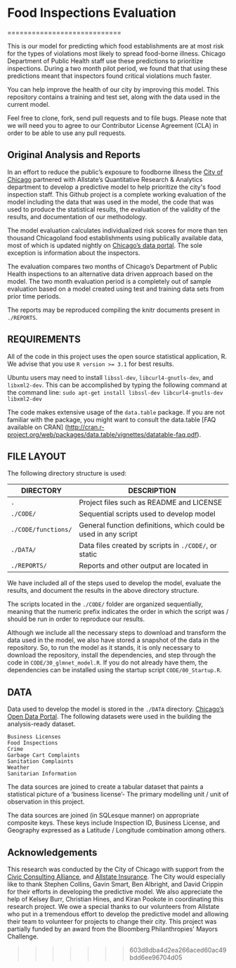 # Food Inspections Evaluation
============================

This is our model for predicting which food establishments are at most risk for the types of violations most likely to spread food-borne illness. Chicago Department of Public Health staff use these predictions to prioritize inspections. During a two month pilot period, we found that that using these predictions meant that inspectors found critical violations much faster.

You can help improve the health of our city by improving this model. This repository contains a training and test set, along with the data used in the current model. 

Feel free to clone, fork, send pull requests and to file bugs. 
Please note that we will need you to agree to our Contributor License Agreement (CLA) in order to be able to use any pull requests.


Original Analysis and Reports
-----------------------------
In an effort to reduce the public’s exposure to foodborne illness the [City of Chicago](https://github.com/Chicago) partnered with Allstate’s Quantitative Research & Analytics department to develop a predictive model to help prioritize the city's food inspection staff.  This Github project is a complete working evaluation of the model including the data that was used in the model, the code that was used to produce the statistical results, the evaluation of the validity of the results, and documentation of our methodology.

The model evaluation calculates individualized risk scores for more than ten thousand Chicagoland food establishments using publically available data, most of which is updated nightly on [Chicago’s data portal](https://data.cityofchicago.org/). The sole exception is information about the inspectors.

The evaluation compares two months of Chicago’s Department of Public Health inspections to an alternative data driven approach based on the model. The two month evaluation period is a completely out of sample evaluation based on a model created using test and training data sets from prior time periods.

The reports may be reproduced compiling the knitr documents present in ``./REPORTS``.

REQUIREMENTS
------------

All of the code in this project uses the open source statistical application, R.  We advise that you use ```R version >= 3.1``` for best results. 

Ubuntu users may need to install `libssl-dev`, `libcurl4-gnutls-dev`, and `libxml2-dev`.  This can be accomplished by typing the following command at the command line:
`sudo apt-get install libssl-dev libcurl4-gnutls-dev libxml2-dev`

The code makes extensive usage of the ``data.table`` package. If you are not familiar with the package, you might want to consult the data.table [FAQ available on CRAN] (http://cran.r-project.org/web/packages/data.table/vignettes/datatable-faq.pdf).


FILE LAYOUT
------

The following directory structure is used:

DIRECTORY           | DESCRIPTION
--------------------|----------------------
`.`                 | Project files such as README and LICENSE
`./CODE/`           | Sequential scripts used to develop model
`./CODE/functions/` | General function definitions, which could be used in any script
`./DATA/`           | Data files created by scripts in `./CODE/`, or static
`./REPORTS/`        | Reports and other output are located in 

We have included all of the steps used to develop the model, evaluate the results, and document the results in the above directory structure.

The scripts located in the `./CODE/` folder are organized sequentially, meaning that the numeric prefix indicates the order in which the script was / should be run in order to reproduce our results.

Although we include all the necessary steps to download and transform the data used in the model, we also have stored a snapshot of the data in the repository.  So, to run the model as it stands, it is only necessary to download the repository, install the dependencies, and step through the code in `CODE/30_glmnet_model.R`.  If you do not already have them, the dependencies can be installed using the startup script `CODE/00_Startup.R`.

DATA
------

Data used to develop the model is stored in the ``./DATA`` directory. [Chicago’s Open Data Portal](http://data.cityofchicago.org). The following datasets were used in the building the analysis-ready dataset. 

```
Business Licenses
Food Inspections 
Crime
Garbage Cart Complaints
Sanitation Complaints
Weather
Sanitarian Information
```

The data sources are joined to create a tabular dataset that paints a statistical picture of a ‘business license’- The primary modelling unit / unit of observation in this project.

The data sources are joined (in SQLesque manner) on appropriate composite keys. These keys include Inspection ID, Business License, and Geography expressed as a Latitude / Longitude combination among others. 


Acknowledgements
----------------
This research was conducted by the City of Chicago with support from the [Civic Consulting Alliance](http://www.ccachicago.org/), and [Allstate Insurance](https://www.allstate.com/). The City would especially like to thank Stephen Collins, Gavin Smart, Ben Albright, and David Crippin for their efforts in developing the predictive model. We also appreciate the help of Kelsey Burr, Christian Hines, and Kiran Pookote in coordinating this research project. We owe a special thanks to our volunteers from Allstate who put in a tremendous effort to develop the predictive model and allowing their team to volunteer for projects to change their city. This project was partially funded by an award from the Bloomberg Philanthropies' Mayors Challenge.
>>>>>>> 603d8dba4d2ea266aced60ac49bdd6ee96704d05
